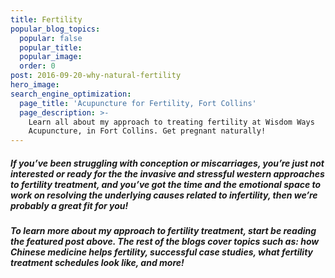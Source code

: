 ```yaml
---
title: Fertility
popular_blog_topics:
  popular: false
  popular_title:
  popular_image:
  order: 0
post: 2016-09-20-why-natural-fertility
hero_image:
search_engine_optimization:
  page_title: 'Acupuncture for Fertility, Fort Collins'
  page_description: >-
    Learn all about my approach to treating fertility at Wisdom Ways
    Acupuncture, in Fort Collins. Get pregnant naturally!
---
```


##### If you’ve been struggling with conception or miscarriages, you’re just not interested or ready for the the invasive and stressful western approaches to fertility treatment, and you’ve got the time and the emotional space to work on resolving the underlying causes related to infertility, then we’re probably a great fit for you!

##### To learn more about my approach to fertility treatment, start be reading the featured post above. The rest of the blogs cover topics such as: how Chinese medicine helps fertility, successful case studies, what fertility treatment schedules look like, and more!